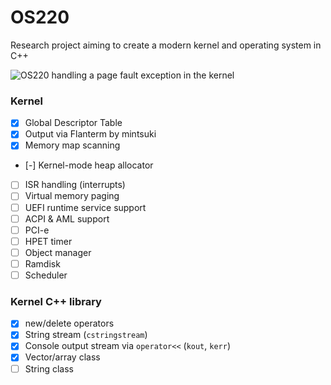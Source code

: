# OS220
Research project aiming to create a modern kernel and operating system in C++

![OS220 handling a page fault exception in the kernel](https://i.imgur.com/P0Qz350.png)

### Kernel
- [x] Global Descriptor Table
- [x] Output via Flanterm by mintsuki
- [x] Memory map scanning
- [-] Kernel-mode heap allocator
- [ ] ISR handling (interrupts)
- [ ] Virtual memory paging
- [ ] UEFI runtime service support
- [ ] ACPI & AML support
- [ ] PCI-e
- [ ] HPET timer
- [ ] Object manager
- [ ] Ramdisk
- [ ] Scheduler

### Kernel C++ library
- [x] new/delete operators
- [x] String stream (`cstringstream`)
- [x] Console output stream via `operator<<` (`kout`, `kerr`)
- [x] Vector/array class
- [ ] String class